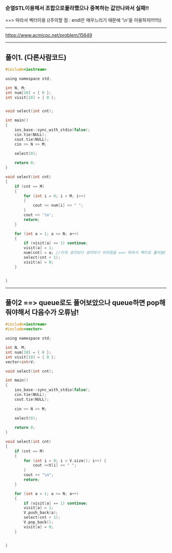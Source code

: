 ### 순열STL이용해서 조합으로풀라했으나 중복하는 값안나와서 실패!!

==> 따라서 벡터이용 ((주의할 점 : endl은 매우느리기 때문에 '\n'을 이용하자!!!!!!))

-----------------------------------------------------------------------------------------------------------

https://www.acmicpc.net/problem/15649

-----------------------------------------------------------------------------------------------------------

## 풀이1. (다른사람코드) 

```c
#include<iostream>

using namespace std;

int N, M;
int num[10] = { 0 };
int visit[10] = { 0 };


void select(int cnt);

int main()
{
    ios_base::sync_with_stdio(false);
    cin.tie(NULL);
    cout.tie(NULL);
	cin >> N >> M;
	
	select(0);

	return 0;
}

void select(int cnt)
{
	if (cnt == M)
	{
		for (int i = 0; i < M; i++)
		{
			cout << num[i] << " ";
		}
		cout << '\n';
		return;
	}

	for (int a = 1; a <= N; a++)
	{
		if (visit[a] == 1) continue;
		visit[a] = 1;
		num[cnt] = a; //이게 생각보다 생각하기 어려웠음 ==> 따라서 벡터로 풀어봄(풀이2)
		select(cnt + 1);
		visit[a] = 0;
	}


}
```
--------------------------------------------------------------------------------------------------------------

## 풀이2 ==> queue로도 풀어보았으나 queue하면 pop해줘야해서 다음수가 오류남!

```c
#include<iostream>
#include<vector>

using namespace std;

int N, M;
int num[10] = { 0 };
int visit[10] = { 0 };
vector<int>V;

void select(int cnt);

int main()
{
    ios_base::sync_with_stdio(false);
    cin.tie(NULL);
    cout.tie(NULL);
    
	cin >> N >> M;
	
	select(0);

	return 0;
}

void select(int cnt)
{
	if (cnt == M)
	{
		for (int i = 0; i < V.size(); i++) {
			cout <<V[i] << " ";
		}
		cout << "\n";
		return;
	}

	for (int a = 1; a <= N; a++)
	{
		if (visit[a] == 1) continue;
		visit[a] = 1;
		V.push_back(a);
		select(cnt + 1);
		V.pop_back();
		visit[a] = 0;
	}


}
```

